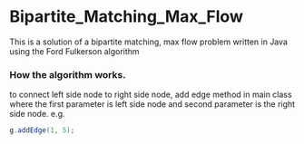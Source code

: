 # Bipartite_Matching_Max_Flow
This is a solution of a bipartite matching, max flow problem written in Java using the Ford Fulkerson algorithm
### How the algorithm works.
to connect left side node to right side node, add edge method in main class 
where the first parameter is left side node and second parameter is the right side node.
e.g. 
```java
g.addEdge(1, 5);
```
